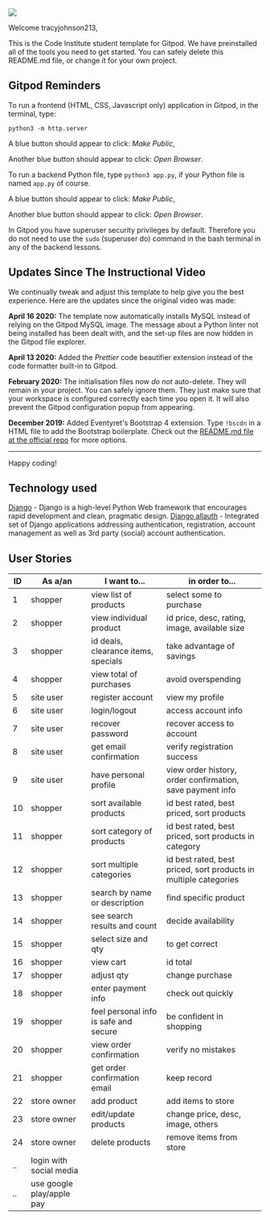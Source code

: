 <img src="https://codeinstitute.s3.amazonaws.com/fullstack/ci_logo_small.png" style="margin: 0;">

Welcome tracyjohnson213,

This is the Code Institute student template for Gitpod. We have preinstalled all of the tools you need to get started. You can safely delete this README.md file, or change it for your own project.

## Gitpod Reminders

To run a frontend (HTML, CSS, Javascript only) application in Gitpod, in the terminal, type:

`python3 -m http.server`

A blue button should appear to click: *Make Public*,

Another blue button should appear to click: *Open Browser*.

To run a backend Python file, type `python3 app.py`, if your Python file is named `app.py` of course.

A blue button should appear to click: *Make Public*,

Another blue button should appear to click: *Open Browser*.

In Gitpod you have superuser security privileges by default. Therefore you do not need to use the `sudo` (superuser do) command in the bash terminal in any of the backend lessons.

## Updates Since The Instructional Video

We continually tweak and adjust this template to help give you the best experience. Here are the updates since the original video was made:

**April 16 2020:** The template now automatically installs MySQL instead of relying on the Gitpod MySQL image. The message about a Python linter not being installed has been dealt with, and the set-up files are now hidden in the Gitpod file explorer.

**April 13 2020:** Added the _Prettier_ code beautifier extension instead of the code formatter built-in to Gitpod.

**February 2020:** The initialisation files now _do not_ auto-delete. They will remain in your project. You can safely ignore them. They just make sure that your workspace is configured correctly each time you open it. It will also prevent the Gitpod configuration popup from appearing.

**December 2019:** Added Eventyret's Bootstrap 4 extension. Type `!bscdn` in a HTML file to add the Bootstrap boilerplate. Check out the <a href="https://github.com/Eventyret/vscode-bcdn" target="_blank">README.md file at the official repo</a> for more options.

--------

Happy coding!

## Technology used
[Django](https://www.djangoproject.com/) - Django is a high-level Python Web framework that encourages rapid development and clean, pragmatic design.
[Django allauth](https://django-allauth.readthedocs.io/) - Integrated set of Django applications addressing authentication, registration, account management as well as 3rd party (social) account authentication.

## User Stories
|ID|As a/an|I want to...|in order to...|
|--|--|--|--|
|1|shopper|view list of products|select some to purchase|
|2|shopper|view individual product|id price, desc, rating, image, available size|
|3|shopper|id deals, clearance items, specials|take advantage of savings|
|4|shopper|view total of purchases|avoid overspending|
|5|site user|register account|view my profile|
|6|site user|login/logout|access account info|
|7|site user|recover password|recover access to account|
|8|site user|get email confirmation|verify registration success|
|9|site user|have personal profile|view order history, order confirmation, save payment info|
|10|shopper|sort available products|id best rated, best priced, sort products|
|11|shopper|sort category of products|id best rated, best priced, sort products in category|
|12|shopper|sort multiple categories|id best rated, best priced, sort products in multiple categories|
|13|shopper|search by name or description|find specific product|
|14|shopper|see search results and count|decide availability|
|15|shopper|select size and qty|to get correct|
|16|shopper|view cart|id total|
|17|shopper|adjust qty|change purchase|
|18|shopper|enter payment info|check out quickly|
|19|shopper|feel personal info is safe and secure|be confident in shopping|
|20|shopper|view order confirmation|verify no mistakes|
|21|shopper|get order confirmation email|keep record|
|22|store owner|add product|add items to store|
|23|store owner|edit/update products|change price, desc, image, others|
|24|store owner|delete products|remove items from store|
|..|login with social media||
|..|use google play/apple pay||

